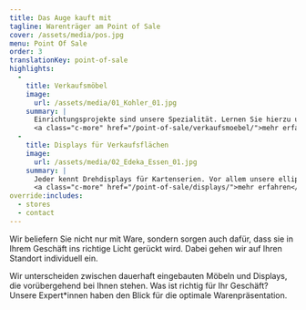```yaml
---
title: Das Auge kauft mit
tagline: Warenträger am Point of Sale
cover: /assets/media/pos.jpg
menu: Point Of Sale
order: 3
translationKey: point-of-sale
highlights:
  -
    title: Verkaufsmöbel
    image:
      url: /assets/media/01_Kohler_01.jpg
    summary: |
      Einrichtungsprojekte sind unsere Spezialität. Lernen Sie hierzu unseren Beratungsservice kennen. Jährlich führen wir hunderte von Einrichtungsprojekten durch.<br>
      <a class="c-more" href="/point-of-sale/verkaufsmoebel/">mehr erfahren</a>
  -
    title: Displays für Verkaufsflächen
    image:
      url: /assets/media/02_Edeka_Essen_01.jpg
    summary: |
      Jeder kennt Drehdisplays für Kartenserien. Vor allem unsere ellipsenförmigen Drahtdisplays erfreuen sich einer großen Beliebtheit. <br>
      <a class="c-more" href="/point-of-sale/displays/">mehr erfahren</a>
override:includes:
  - stores
  - contact
---
```

Wir beliefern Sie nicht nur mit Ware, sondern sorgen auch dafür, dass sie in Ihrem Geschäft ins richtige Licht gerückt wird. Dabei gehen wir auf Ihren Standort individuell ein.

Wir unterscheiden zwischen dauerhaft eingebauten Möbeln und Displays, die vorübergehend bei Ihnen stehen. Was ist richtig für Ihr Geschäft? Unsere Expert\*innen haben den Blick für die optimale Warenpräsentation.

